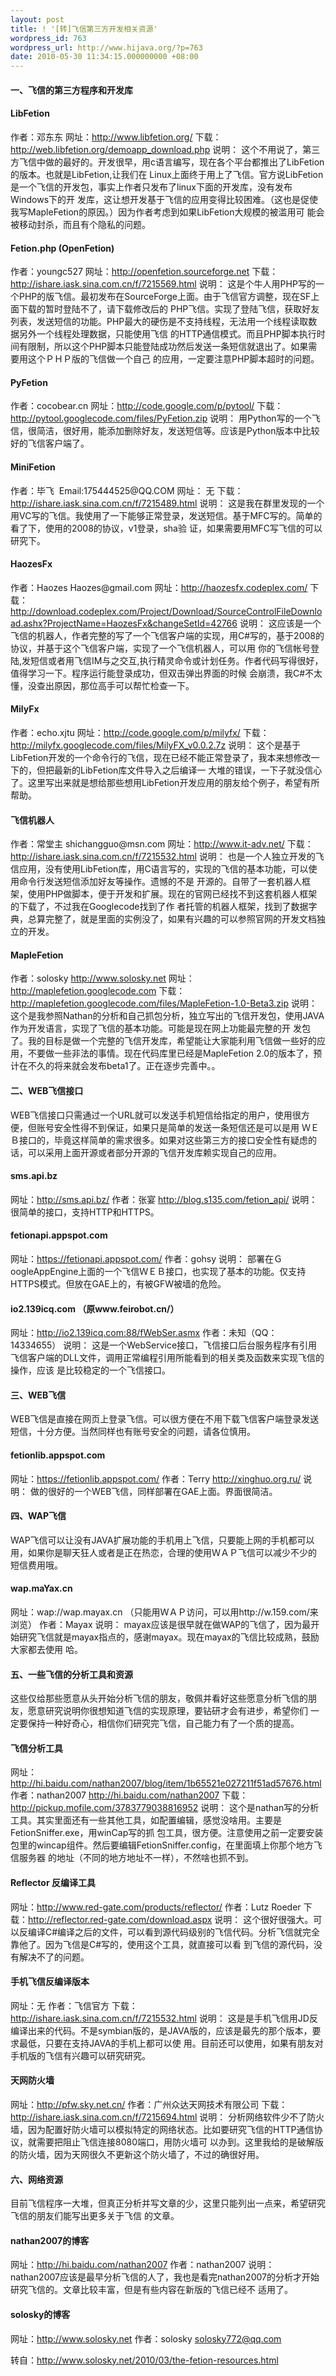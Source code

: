 ```yaml
---
layout: post
title: ! '[转]飞信第三方开发相关资源'
wordpress_id: 763
wordpress_url: http://www.hijava.org/?p=763
date: 2010-05-30 11:34:15.000000000 +08:00
---
```

<h4>一、飞信的第三方程序和开发库</h4>
<h4>LibFetion</h4>
作者：邓东东
网址：<a href="http://www.libfetion.org/">http://www.libfetion.org/</a>
下载： <a title="http://web.libfetion.org/demoapp_download.php" href="http://web.libfetion.org/demoapp_download.php">http://web.libfetion.org/demoapp_download.php</a>
说明：
这个不用说了，第三方飞信中做的最好的。开发很早，用c语言编写，现在各个平台都推出了LibFetion的版本。也就是LibFetion,让我们在 Linux上面终于用上了飞信。官方说LibFetion是一个飞信的开发包，事实上作者只发布了linux下面的开发库，没有发布Windows下的开 发库，这让想开发基于飞信的应用变得比较困难。（这也是促使我写MapleFetion的原因。）因为作者考虑到如果LibFetion大规模的被滥用可 能会被移动封杀，而且有个隐私的问题。
<h4>Fetion.php (OpenFetion)</h4>
作者：youngc527
网址：<a href="http://openfetion.sourceforge.net/">http://openfetion.sourceforge.net</a>
下载： <a title="http://ishare.iask.sina.com.cn/f/7215569.html" href="http://ishare.iask.sina.com.cn/f/7215569.html">http://ishare.iask.sina.com.cn/f/7215569.html</a>
说明：
这是个牛人用PHP写的一个PHP的版飞信。最初发布在SourceForge上面。由于飞信官方调整，现在SF上面下载的暂时登陆不了，请下载修改后的 PHP飞信。实现了登陆飞信，获取好友列表，发送短信的功能。PHP最大的硬伤是不支持线程，无法用一个线程读取数据另外一个线程处理数据，只能使用飞信 的HTTP通信模式。而且PHP脚本执行时间有限制，所以这个PHP脚本只能登陆成功然后发送一条短信就退出了。如果需要用这个ＰＨＰ版的飞信做一个自己 的应用，一定要注意PHP脚本超时的问题。
<h4>PyFetion</h4>
作者：cocobear.cn
网址：<a href="http://code.google.com/p/pytool/">http://code.google.com/p/pytool/</a>
下载：<a href="http://pytool.googlecode.com/files/PyFetion.zip">http://pytool.googlecode.com/files/PyFetion.zip</a>
说明：
用Python写的一个飞信，很简洁，很好用，能添加删除好友，发送短信等。应该是Python版本中比较好的飞信客户端了。
<h4>MiniFetion</h4>
作者：毕飞  Email:175444525@QQ.COM
网址： 无
下载： <a title="http://ishare.iask.sina.com.cn/f/7215489.html" href="http://ishare.iask.sina.com.cn/f/7215489.html">http://ishare.iask.sina.com.cn/f/7215489.html</a>
说明：
这是我在群里发现的一个用VC写的飞信。我使用了一下能够正常登录，发送短信。基于MFC写的。简单的看了下，使用的2008的协议，v1登录，sha验 证，如果需要用MFC写飞信的可以研究下。
<h4>HaozesFx</h4>
作者：Haozes Haozes@gmail.com
网址：<a href="http://haozesfx.codeplex.com/">http://haozesfx.codeplex.com/</a>
下载：
<a href="http://download.codeplex.com/Project/Download/SourceControlFileDownload.ashx?ProjectName=HaozesFx&amp;changeSetId=42766">http://download.codeplex.com/Project/Download/SourceControlFileDownload.ashx?ProjectName=HaozesFx&amp;changeSetId=42766</a>
说明：
这应该是一个飞信的机器人，作者完整的写了一个飞信客户端的实现，用C#写的，基于2008的协议，并基于这个飞信客户端，实现了一个飞信机器人，可以用 你的飞信帐号登陆,发短信或者用飞信IM与之交互,执行精灵命令或计划任务。作者代码写得很好，值得学习一下。程序运行能登录成功，但双击弹出界面的时候 会崩溃，我C#不太懂，没查出原因，那位高手可以帮忙检查一下。
<h4>MilyFx</h4>
作者：echo.xjtu
网址：<a href="http://code.google.com/p/milyfx/">http://code.google.com/p/milyfx/</a>
下载： <a href="http://milyfx.googlecode.com/files/MilyFX_v0.0.2.7z">http://milyfx.googlecode.com/files/MilyFX_v0.0.2.7z</a>
说明：
这个是基于LibFetion开发的一个命令行的飞信，现在已经不能正常登录了，我本来想修改一下的，但把最新的LibFetion库文件导入之后编译一 大堆的错误，一下子就没信心了。这里写出来就是想给那些想用LibFetion开发应用的朋友给个例子，希望有所帮助。
<h4>飞信机器人</h4>
作者：常堂主 shichangguo@msn.com
网址：<a href="http://www.it-adv.net/">http://www.it-adv.net/</a>
下载：<a title="http://ishare.iask.sina.com.cn/f/7215532.html" href="http://ishare.iask.sina.com.cn/f/7215532.html">http://ishare.iask.sina.com.cn/f/7215532.html</a>
说明：
也是一个人独立开发的飞信应用，没有使用LibFetion库，用C语言写的，实现的飞信的基本功能，可以使用命令行发送短信添加好友等操作。遗憾的不是 开源的。自带了一套机器人框架，使用PHP做脚本，便于开发和扩展。现在的官网已经找不到这套机器人框架的下载了，不过我在Googlecode找到了作 者托管的机器人框架，找到了数据字典，总算完整了，就是里面的实例没了，如果有兴趣的可以参照官网的开发文档独立的开发。
<h4>MapleFetion</h4>
作者：solosky <a href="http://www.solosky.net/">http://www.solosky.net</a>
网址：<a href="http://maplefetion.googlecode.com/">http://maplefetion.googlecode.com</a>
下载： <a href="http://maplefetion.googlecode.com/files/MapleFetion-1.0-Beta3.zip">http://maplefetion.googlecode.com/files/MapleFetion-1.0-Beta3.zip</a>
说明：
这个是我参照Nathan的分析和自己抓包分析，独立写出的飞信开发包，使用JAVA作为开发语言，实现了飞信的基本功能。可能是现在网上功能最完整的开 发包了。我的目标是做一个完整的飞信开发库，希望能让大家能利用飞信做一些好的应用，不要做一些非法的事情。现在代码库里已经是MapleFetion  2.0的版本了，预计在不久的将来就会发布beta1了。正在逐步完善中。。
<h4>二、WEB飞信接口</h4>
WEB飞信接口只需通过一个URL就可以发送手机短信给指定的用户，使用很方便，但账号安全性得不到保证，如果只是简单的发送一条短信还是可以是用 ＷＥＢ接口的，毕竟这样简单的需求很多。如果对这些第三方的接口安全性有疑虑的话，可以采用上面开源或者部分开源的飞信开发库赖实现自己的应用。
<h4>sms.api.bz</h4>
网址：<a href="http://sms.api.bz/">http://sms.api.bz/</a>
作者：张宴 <a href="http://blog.s135.com/fetion_api/">http://blog.s135.com/fetion_api/</a>
说明：
很简单的接口，支持HTTP和HTTPS。
<h4>fetionapi.appspot.com</h4>
网址：<a href="https://fetionapi.appspot.com/">https://fetionapi.appspot.com/</a>
作者：gohsy
说明：
部署在ＧoogleAppEngine上面的一个飞信ＷＥＢ接口，也实现了基本的功能。仅支持HTTPS模式。但放在GAE上的，有被GFW被墙的危险。
<h4>io2.139icq.com （原www.feirobot.cn/）</h4>
网址：<a href="http://io2.139icq.com:88/fWebSer.asmx">http://io2.139icq.com:88/fWebSer.asmx</a>
作者：未知（QQ：14334655）
说明：
这是一个WebService接口，飞信接口后台服务程序有引用飞信客户端的DLL文件，调用正常编程引用所能看到的相关类及函数来实现飞信的操作，应该 是比较稳定的一个飞信接口。
<h4>三、WEB飞信</h4>
WEB飞信是直接在网页上登录飞信。可以很方便在不用下载飞信客户端登录发送短信，十分方便。当然同样也有账号安全的问题，请各位慎用。
<h4>fetionlib.appspot.com</h4>
网址：<a href="https://fetionlib.appspot.com/">https://fetionlib.appspot.com/</a>
作者：Terry <a href="http://xinghuo.org.ru/">http://xinghuo.org.ru/</a>
说明：
做的很好的一个WEB飞信，同样部署在GAE上面。界面很简洁。
<h4>四、WAP飞信</h4>
<em> </em> WAP飞信可以让没有JAVA扩展功能的手机用上飞信，只要能上网的手机都可以用，如果你是聊天狂人或者是正在热恋，合理的使用ＷＡＰ飞信可以减少不少的 短信费用哦。
<h4>wap.maYax.cn</h4>
网址：wap://wap.mayax.cn （只能用ＷＡＰ访问，可以用http://w.159.com/来浏览）
作者：Mayax
说明：
mayax应该是很早就在做WAP的飞信了，因为最开始研究飞信就是mayax指点的，感谢mayax。现在mayax的飞信比较成熟，鼓励大家都去使用 哈。
<h4>五、一些飞信的分析工具和资源</h4>
这些仅给那些愿意从头开始分析飞信的朋友，敬佩并看好这些愿意分析飞信的朋友，愿意研究说明你很想知道飞信的实现原理，要钻研才会有进步，希望你们 一定要保持一种好奇心，相信你们研究完飞信，自己能力有了一个质的提高。
<h4>飞信分析工具</h4>
网址：<a href="http://hi.baidu.com/nathan2007/blog/item/1b65521e027211f51ad57676.html">http://hi.baidu.com/nathan2007/blog/item/1b65521e027211f51ad57676.html</a>
作者：nathan2007 <a href="http://hi.baidu.com/nathan2007">http://hi.baidu.com/nathan2007</a>
下载：<a href="http://pickup.mofile.com/3783779038816952">http://pickup.mofile.com/3783779038816952</a>
说明：
这个是nathan写的分析工具。其实里面还有一些其他工具，如配置编辑，感觉没啥用。主要是FetionSniffer.exe，用winCap写的抓 包工具，很方便。注意使用之前一定要安装包里的wincap组件。然后要编辑FetionSniffer.config，在里面填上你那个地方飞信服务器 的地址（不同的地方地址不一样），不然啥也抓不到。
<h4>Reflector 反编译工具</h4>
网址：<a href="http://www.red-gate.com/products/reflector/">http://www.red-gate.com/products/reflector/</a>
作者：Lutz Roeder
下载：<a href="http://reflector.red-gate.com/download.aspx">http://reflector.red-gate.com/download.aspx</a>
说明：
这个很好很强大。可以反编译C#编译之后的文件，可以看到源代码级别的飞信代码。分析飞信就完全靠他了。因为飞信是C#写的，使用这个工具，就直接可以看 到飞信的源代码，没有解决不了的问题。
<h4>手机飞信反编译版本</h4>
网址：无
作者：飞信官方
下载： <a title="http://ishare.iask.sina.com.cn/f/7215532.html" href="http://ishare.iask.sina.com.cn/f/7215532.html">http://ishare.iask.sina.com.cn/f/7215532.html</a>
说明：
这是是手机飞信用JD反编译出来的代码。不是symbian版的，是JAVA版的，应该是最先的那个版本，要求最低，只要在支持JAVA的手机上都可以使 用。目前还可以使用，如果有朋友对手机版的飞信有兴趣可以研究研究。
<h4>天网防火墙</h4>
网址：<a href="http://pfw.sky.net.cn/">http://pfw.sky.net.cn/</a>
作者：广州众达天网技术有限公司
下载： <a title="http://ishare.iask.sina.com.cn/f/7215694.html" href="http://ishare.iask.sina.com.cn/f/7215694.html">http://ishare.iask.sina.com.cn/f/7215694.html</a>
说明：
分析网络软件少不了防火墙，因为配置好防火墙可以模拟特定的网络状态。比如要研究飞信的HTTP通信协议，就需要把阻止飞信连接8080端口，用防火墙可 以办到。这里我给的是破解版的防火墙，因为天网很久不更新这个防火墙了，不过的确很好用。
<h4>六、网络资源</h4>
<strong> </strong>目前飞信程序一大堆，但真正分析并写文章的少，这里只能列出一点来，希望研究飞信的朋友们能写出更多关于飞信 的文章。
<h4>nathan2007的博客</h4>
网址：<a href="http://hi.baidu.com/nathan2007">http://hi.baidu.com/nathan2007</a>
作者：nathan2007
说明：
nathan2007应该是最早分析飞信的人了，我也是看完nathan2007的分析才开始研究飞信的。文章比较丰富，但是有些内容在新版的飞信已经不 适用了。
<h4>solosky的博客</h4>
网址：<a href="http://www.solosky.net/">http://www.solosky.net</a>
作者：solosky <a href="mailto:solosky772@qq.com">solosky772@qq.com</a>

转自：<a href="http://www.solosky.net/2010/03/the-fetion-resources.html" target="_blank">http://www.solosky.net/2010/03/the-fetion-resources.html</a>
